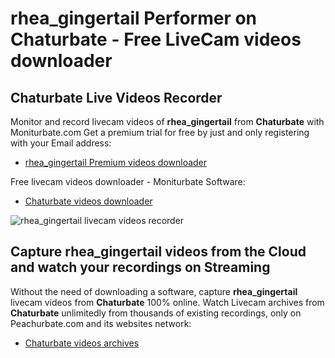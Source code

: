 # rhea_gingertail Performer on Chaturbate - Free LiveCam videos downloader

## Chaturbate Live Videos Recorder

Monitor and record livecam videos of **rhea_gingertail** from **Chaturbate** with Moniturbate.com
Get a premium trial for free by just and only registering with your Email address:
* [rhea_gingertail Premium videos downloader](https://moniturbate.com/request-demo-licence-key.html)

Free livecam videos downloader - Moniturbate Software:
* [Chaturbate videos downloader](https://moniturbate.com/moniturbate-download-software.html)

![rhea_gingertail livecam videos recorder](https://peachurnet.com/templates/moniturbate-software.png)


## Capture rhea_gingertail videos from the Cloud and watch your recordings on Streaming

Without the need of downloading a software, capture **rhea_gingertail** livecam videos from **Chaturbate** 100% online.
Watch Livecam archives from **Chaturbate** unlimitedly from thousands of existing recordings, only on Peachurbate.com and its websites network:
* [Chaturbate videos archives](https://peachurnet.com/)